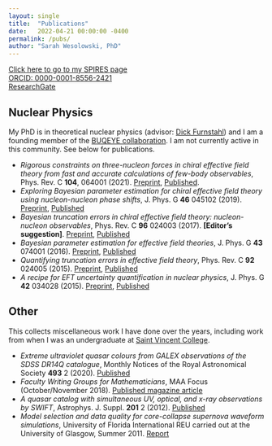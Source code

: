 ```yaml
---
layout: single
title:  "Publications"
date:   2022-04-21 00:00:00 -0400
permalink: /pubs/
author: "Sarah Wesolowski, PhD"
---
```


[Click here to go to my SPIRES page](http://inspirehep.net/author/profile/S.Wesolowski.1)<br>
[ORCID: 0000-0001-8556-2421](https://orcid.org/0000-0001-8556-2421)<br>
[ResearchGate](https://www.researchgate.net/profile/Sarah_Wesolowski)

## Nuclear Physics

My PhD is in theoretical nuclear physics (advisor: [Dick Furnstahl](https://www.asc.ohio-state.edu/furnstahl.1/)) and I am a founding member of the [BUQEYE collaboration](https://buqeye.github.io). I am not currently active in this community. See below for publications.

- *Rigorous constraints on three-nucleon forces in chiral effective field theory from fast and accurate calculations of few-body observables*, Phys. Rev. C **104**, 064001 (2021). [Preprint](https://arxiv.org/abs/2104.04441),
[Published](https://journals.aps.org/prc/abstract/10.1103/PhysRevC.104.064001).
- *Exploring Bayesian parameter estimation for chiral effective field theory using nucleon-nucleon phase shifts*, J. Phys. G **46** 045102 (2019).
[Preprint](https://arxiv.org/abs/1808.08211),
[Published](https://iopscience.iop.org/article/10.1088/1361-6471/aaf5fc)
- *Bayesian truncation errors in chiral effective field theory: nucleon-nucleon observables*, Phys. Rev. C **96** 024003 (2017). **[Editor’s suggestion]**.
[Preprint](https://arxiv.org/abs/1704.03308),
[Published](https://journals.aps.org/prc/abstract/10.1103/PhysRevC.96.024003)
- *Bayesian parameter estimation for effective field theories*, J. Phys. G **43** 074001 (2016).
[Preprint](https://arxiv.org/abs/1511.03618),
[Published](http://iopscience.iop.org/article/10.1088/0954-3899/43/7/074001/meta)
- *Quantifying truncation errors in effective field theory*, Phys. Rev. C **92** 024005 (2015).
[Preprint](https://arxiv.org/abs/1506.01343),
[Published](https://journals.aps.org/prc/abstract/10.1103/PhysRevC.92.024005)
- *A recipe for EFT uncertainty quantification in nuclear physics*, J. Phys. G **42** 034028 (2015).
[Preprint](https://arxiv.org/abs/1407.0657),
[Published](http://iopscience.iop.org/article/10.1088/0954-3899/42/3/034028/meta)

## Other

This collects miscellaneous work I have done over the years, including work from when I was an undergraduate at [Saint Vincent College](https://www.stvincent.edu).

- *Extreme ultraviolet quasar colours from GALEX observations of the SDSS DR14Q catalogue*, Monthly Notices of the Royal Astronomical Society **493** 2 (2020). [Published](https://academic.oup.com/mnras/article/493/2/2745/5739929)
- *Faculty Writing Groups for Mathematicians*, MAA Focus (October/November 2018). [Published magazine article](http://digitaleditions.walsworthprintgroup.com/publication/?i=529803)
- *A quasar catalog with simultaneous UV, optical, and x-ray observations by SWIFT*, Astrophys. J. Suppl. **201** 2 (2012). [Published](http://iopscience.iop.org/article/10.1088/0067-0049/201/2/10)
- *Model selection and data quality for core-collapse supernova waveform simulations*, University of Florida International REU carried out at the University of Glasgow, Summer 2011. [Report](http://www.phys.ufl.edu/ireu/IREU2011/pdf_reports/Sarah_report.pdf)

